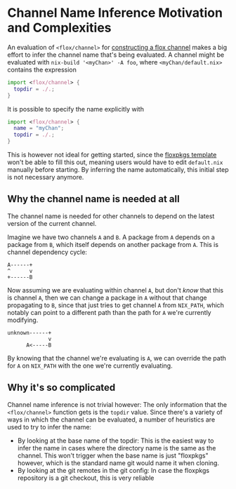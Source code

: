 # Channel Name Inference Motivation and Complexities

An evaluation of `<flox/channel>` for [constructing a flox channel](../channel-construction.md) makes a big effort to infer the channel name that's being evaluated. A channel might be evaluated with `nix-build '<myChan>' -A foo`, where `<myChan/default.nix>` contains the expression
```nix
import <flox/channel> {
  topdir = ./.;
}
```

It is possible to specify the name explicitly with
```nix
import <flox/channel> {
  name = "myChan";
  topdir = ./.;
}
```

This is however not ideal for getting started, since the [floxpkgs template](https://github.com/flox/floxpkgs-template) won't be able to fill this out, meaning users would have to edit `default.nix` manually before starting. By inferring the name automatically, this initial step is not necessary anymore.

## Why the channel name is needed at all

The channel name is needed for other channels to depend on the latest version of the current channel.

Imagine we have two channels `A` and `B`. A package from `A` depends on a package from `B`, which itself depends on another package from `A`. This is channel dependency cycle:

```
A------+
^      v
+------B
```

Now assuming we are evaluating within channel `A`, but don't _know_ that this is channel `A`, then we can change a package in `A` without that change propagating to `B`, since that just tries to get channel `A` from `NIX_PATH`, which notably can point to a different path than the path for `A` we're currently modifying.

```
unknown------+
             v
      A<-----B
```

By knowing that the channel we're evaluating is `A`, we can override the path for `A` on `NIX_PATH` with the one we're currently evaluating.

## Why it's so complicated

Channel name inference is not trivial however: The only information that the `<flox/channel>` function gets is the `topdir` value. Since there's a variety of ways in which the channel can be evaluated, a number of heuristics are used to try to infer the name:
- By looking at the base name of the topdir: This is the easiest way to infer the name in cases where the directory name is the same as the channel. This won't trigger when the base name is just "floxpkgs" however, which is the standard name git would name it when cloning.
- By looking at the git remotes in the git config: In case the floxpkgs repository is a git checkout, this is very reliable

